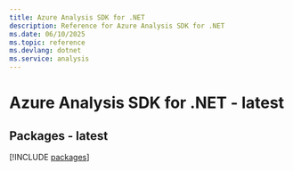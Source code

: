 ```yaml
---
title: Azure Analysis SDK for .NET
description: Reference for Azure Analysis SDK for .NET
ms.date: 06/10/2025
ms.topic: reference
ms.devlang: dotnet
ms.service: analysis
---
```

# Azure Analysis SDK for .NET - latest
## Packages - latest
[!INCLUDE [packages](analysis-index.md)]